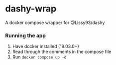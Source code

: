 # dashy-wrap

A docker compose wrapper for @Lissy93/dashy

### Running the app

1. Have docker installed (19.03.0+)
2. Read through the comments in the compose file
3. Run `docker compose up -d`
